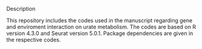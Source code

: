 Description

This repository includes the codes used in the manuscript regarding gene and enviroment interaction on urate metabolism. 
The codes are based on R version 4.3.0 and Seurat version 5.0.1. 
Package dependencies are given in the respective codes.
